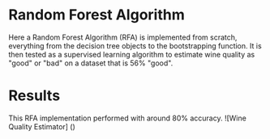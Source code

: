 # Random Forest Algorithm
Here a Random Forest Algorithm (RFA) is implemented from scratch, everything from the decision tree objects to the bootstrapping function. It is then tested as a supervised learning algorithm to estimate wine quality as "good" or "bad" on a dataset that is 56% "good".

# Results
This RFA implementation performed with around 80% accuracy.
![Wine Quality Estimator] ()
